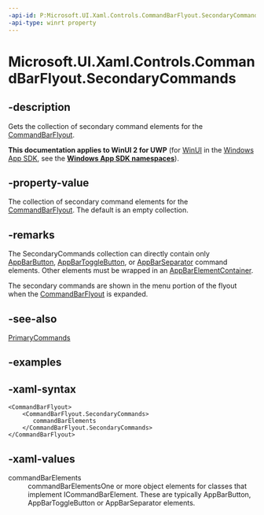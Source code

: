```yaml
---
-api-id: P:Microsoft.UI.Xaml.Controls.CommandBarFlyout.SecondaryCommands
-api-type: winrt property
---
```

<!-- Property syntax.
public IObservableVector<ICommandBarElement> SecondaryCommands { get; }
-->

# Microsoft.UI.Xaml.Controls.CommandBarFlyout.SecondaryCommands



## -description

Gets the collection of secondary command elements for the [CommandBarFlyout](commandbarflyout.md).



**This documentation applies to WinUI 2 for UWP** (for [WinUI](/windows/apps/winui/winui3/) in the [Windows App SDK](/windows/apps/windows-app-sdk/), see the **[Windows App SDK namespaces](/windows/windows-app-sdk/api/winrt/)**).

## -property-value

The collection of secondary command elements for the [CommandBarFlyout](commandbarflyout.md). The default is an empty collection.



## -remarks
The SecondaryCommands collection can directly contain only [AppBarButton](/uwp/api/windows.ui.xaml.controls.appbarbutton), [AppBarToggleButton](/uwp/api/windows.ui.xaml.controls.appbartogglebutton), or [AppBarSeparator](/uwp/api/windows.ui.xaml.controls.appbarseparator) command elements.  Other elements must be wrapped in an [AppBarElementContainer](/uwp/api/windows.ui.xaml.controls.appbarelementcontainer).

The secondary commands are shown in the menu portion of the flyout when the [CommandBarFlyout](commandbarflyout.md) is expanded.



## -see-also

[PrimaryCommands](commandbarflyout_primarycommands.md)



## -examples



## -xaml-syntax

```xaml
<CommandBarFlyout>
    <CommandBarFlyout.SecondaryCommands>
       commandBarElements
    </CommandBarFlyout.SecondaryCommands>
</CommandBarFlyout>
```



## -xaml-values

<dl><dt>commandBarElements</dt><dd>commandBarElementsOne or more object elements for classes that implement ICommandBarElement. These are typically AppBarButton, AppBarToggleButton or AppBarSeparator elements.</dd>
</dl>



